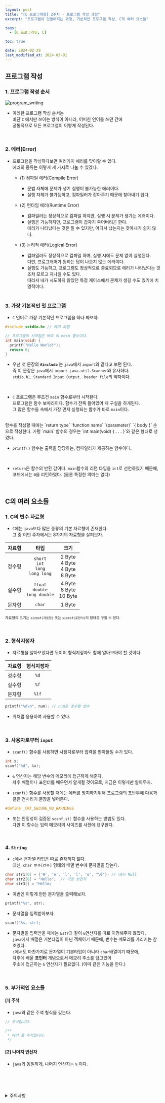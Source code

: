 ```yaml
---
layout: post
title: "[C 프로그래밍] 2주차 - 프로그램 작성 과정"
excerpt: "프로그램이 만들어지는 과정, 기본적인 프로그램 작성, C의 여러 요소들"

tags:
  - [C 프로그래밍, C]

toc: true

date: 2024-02-29
last_modified_at: 2024-03-01
---
```

## 프로그램 작성
### 1. 프로그램 작성 순서

![program_writing][def]

- 이러한 프로그램 작성 순서는  
비단 `C` 에서만 쓰이는 방식이 아니라, 어떠한 언어를 쓰던 간에  
공통적으로 모든 프로그램이 이렇게 작성된다.  

<br>

### 2. 에러(Error)
- 프로그램을 작성하다보면 여러가지 에러를 맞이할 수 있다.  
에러의 종류는 이렇게 세 가지로 나눌 수 있겠다.  

  - (1) 컴파일 에러(Compile Error)
    - 문법 자체에 문제가 생겨 실행이 불가능한 에러이다.  
    - 실행 자체가 불가능하고, 컴파일러가 잡아주기 때문에 찾아내기 쉽다.  

  - (2) 런타임 에러(Runtime Error)
    - 컴파일러는 정상적으로 컴파일 하지만, 실행 시 문제가 생기는 에러이다.  
    - 실행은 가능하지만, 프로그램이 갑자기 죽어버리곤 한다.  
    에러가 나타났다는 것은 알 수 있지만, 어디서 났는지는 찾아내기 쉽지 않다.  

  - (3) 논리적 에러(Logical Error)
    - 컴파일러도 정상적으로 컴파일 하며, 실행 시에도 문제 없이 실행된다.  
    다만, 프로그래머가 원하는 답이 나오지 않는 에러이다.  
    - 실행도 가능하고, 프로그램도 정상적으로 종료되므로 에러가 나타났다는 것 조차 모르고 지나칠 수도 있다.  
    따라서 내가 시도하지 않았던 특정 케이스에서 문제가 생길 수도 있기에 치명적이다.  

    <br>

### 3. 가장 기본적인 첫 프로그램
- `C` 언어로 가장 기본적인 프로그램을 하나 짜보자.

```c
#include <stdio.h> // 헤더 파일

// 프로그램의 시작점은 바로 이 main 함수이다.
int main(void) {
  printf("Hello World!");
  return 0;
}
```  

- 우선 첫 문장의 **`#include`** 는 `java`에서 `import`와 같다고 보면 된다.  
즉 이 문장은 `java`에서 `import java.util.Scanner`와 유사하다.  
`stdio.h`는 `Standard Input Output. header file`의 약자이다.  
<br>

- `C` 프로그램은 무조건 `main` 함수로부터 시작된다.  
프로그램은 함수 보따리이다. 함수가 잔뜩 들어있어 제 구실을 하게된다.  
그 많은 함수들 속에서 가장 먼저 실행되는 함수가 바로 `main`이다.  
<br>
함수를 작성할 때에는 `return type` `function name` `(parameter)` `{ body }` 순으로 작성한다.  
가령 `main` 함수의 경우는 `int main(void) { . . . }`와 같은 형태로 생겼다.  
<br>

- `printf()` 함수는 출력을 담당하는, 컴파일러가 제공하는 함수이다.  
<br>

- `return`은 함수의 반환 값이다. `main`함수의 리턴 타입을 `int`로 선언하였기 때문에, 코드에서는 `0`을 리턴하였다. (물론 특정한 의미는 없다)  

<br>

## C의 여러 요소들
### 1. C의 변수 자료형  
- `C`에는 `java`보다 많은 종류의 기본 자료형이 존재한다.  
그 중 이번 주차에서는 8가지의 자료형을 살펴보자.  

|자료형|타입|크기|
|:---:|:---:|:---:|
|정수형|`short`<br>`int`<br>`long`<br>`long long`|2 Byte<br>4 Byte<br>4 Byte<br>8 Byte|
|실수형|`float`<br>`double`<br>`long double`|4 Byte<br>8 Byte<br>10 Byte|
|문자형|`char`|1 Byte|

<sub> 자료형의 크기는 `sizeof(자료형)` 또는 `sizeof(표현식)`의 형태로 구할 수 있다.  

<br>

### 2. 형식지정자
- 자료형을 알아보았다면 뒤이어 형식지정자도 함께 알아보아야 할 것이다.  

|자료형|형식지정자|
|:---:|:---:|
|정수형|`%d`|
|실수형|`%f`|
|문자형|`%lf`|

```c
printf("%d\n", num); // num은 정수형 변수
```

- 위처럼 응용하여 사용할 수 있다.  

<br>

### 3. 사용자로부터 `input`
- `scanf()` 함수를 사용하면 사용자로부터 입력을 받아들일 수가 있다.  

```c
int x;
scanf("%d", &x);
```

- `&` 연산자는 해당 변수의 메모리에 접근하게 해준다.  
차후 배열이나 포인터를 배우면서 알게될 것이므로, 지금은 이렇게만 알아두자.  

- `scanf()` 함수를 사용할 때에는 에러를 방지하기위해 프로그램의 초반부에 다음과 같은 전처리기 문장을 넣어준다.

```c
#define _CRT_SECURE_NO_WARNINGS
```

- 또는 안정성이 검증된 `scanf_s()` 함수를 사용하는 방법도 있다.  
다만 이 함수는 입력 메모리의 사이즈를 사전에 요구한다.

<br>

### 4. `String`
- `c`에서 문자열 타입은 따로 존재하지 않다.  
대신, `char 변수[칸수]` 형태의 배열 변수에 문자열을 담는다.  

```c
char str1[6] = {'H', 'e', 'l', 'l', 'o', "\0"}; // \0는 Null
char str2[6] = "Hello";  // 가장 보편적
char str3[] = "Hello;
```

- 이번엔 이렇게 만든 문자열을 출력해보자.  

```c
printf("%s", str);
```

- 문자열을 입력받아보자.  

```c
scanf("%s, str);
```

- 문자열을 입력받을 때에는 `&str`과 같이 `&`연산자를 따로 지정해주지 않았다.  
`java`에서 배열은 기본타입이 아닌 객체이기 때문에, 변수는 메모리를 가리키는 참조였다.  
`c`에서도 마찬가지로 문자열이 기본타입이 아니라 `char`배열이기 때문에,  
차후에 배울 **포인터** 개념으로서 메모리 주소를 담고있어  
주소에 접근하는 `&` 연산자가 필요없다. (이미 같은 기능을 한다.)  

<br>

### 5. 부가적인 요소들
#### [1] 주석
- `java`와 같은 주석 형식을 갖는다.  

```c
// 주석입니다.

/**
 * 여러 줄 주석입니다.
 */
```

#### [2] 나머지 연산자
- `java`와 동일하게, 나머지 연산자는 `%` 이다.

<br>
<br>
<br>
<br>
<details>
<summary>주의사항</summary>
<div markdown="1">

이 포스팅은 강원대학교 최미정 교수님의 C 프로그래밍 수업을 들으며 내용을 정리 한 것입니다.  
수업 내용에 대한 저작권은 교수님께 있으니,  
다른 곳으로의 무분별한 내용 복사를 자제해 주세요.

</div>
</details>

[def]: https://i.imgur.com/fCzGBXd.png